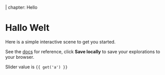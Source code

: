 | chapter: Hello

# Hallo Welt

Here is a simple interactive scene to get you started.

See the [docs](../docs) for reference, click **Save locally** to save your explorations to your browser.

Slider value is `{{ get('a') }}`

<f-slider set="a" />

<f-scene grid>
  <f-box :rotation="get('a', 0)" />
</f-scene>